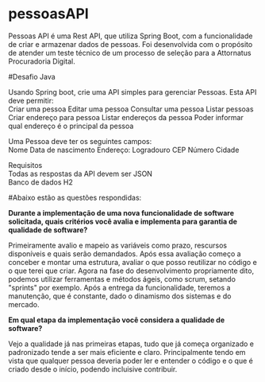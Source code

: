 # pessoasAPI

Pessoas API é uma Rest API, que utiliza Spring Boot, com a funcionalidade de criar e armazenar dados de pessoas. Foi desenvolvida com o propósito de atender um teste técnico de um processo de seleção para a Attornatus Procuradoria Digital. 

#Desafio Java

Usando Spring boot, crie uma API simples para gerenciar Pessoas. Esta API deve permitir:  
Criar uma pessoa
Editar uma pessoa
Consultar uma pessoa
Listar pessoas
Criar endereço para pessoa
Listar endereços da pessoa
Poder informar qual endereço é o principal da pessoa  

Uma Pessoa deve ter os seguintes campos:  
Nome
Data de nascimento
Endereço:
Logradouro
CEP
Número
Cidade

Requisitos  
Todas as respostas da API devem ser JSON  
Banco de dados H2

#Abaixo estão as questões respondidas:

**Durante a implementação de uma nova funcionalidade de software solicitada, quais critérios você avalia e implementa para garantia de qualidade de software?**

Primeiramente avalio e mapeio as variáveis como prazo, rescursos disponíveis e quais serão demandados. Após essa avaliação começo a conceber e montar uma estrutura, avaliar o que posso reutilizar no código e o que terei 
que criar. Agora na fase do desenvolvimento propriamente dito, podemos utilizar ferramentas e métodos ágeis, como scrum, setando "sprints" por exemplo. Após a entrega da funcionalidade, teremos a manutenção, que é constante,
dado o dinamismo dos sistemas e do mercado.


**Em qual etapa da implementação você considera a qualidade de software?**

Vejo a qualidade já nas primeiras etapas, tudo que já começa organizado e padronizado tende a ser mais eficiente e claro. Principalmente tendo em vista que qualquer pessoa deveria poder ler e entender o código e o que é criado 
desde o início, podendo incluisive contribuir.



 
